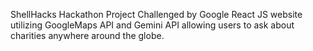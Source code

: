 ShellHacks Hackathon Project
Challenged by Google
React JS website utilizing GoogleMaps API and Gemini API allowing users to ask about charities anywhere around the globe.
